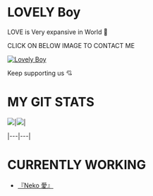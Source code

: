 # LOVELY Boy

LOVE is Very expansive in World 💝

CLICK ON BELOW IMAGE TO CONTACT ME

[![Lovely Boy](https://telegra.ph/file/66817e4d190d8cf2e437a.jpg)](https://t.me/Horimaya)

Keep supporting us 💘

# MY GIT STATS

<img src="https://github-readme-stats.vercel.app/api?username=Hodacka&&show_icons=true&count_private=true&theme=radical"/>|<img src="https://github-readme-streak-stats.herokuapp.com/?user=Hodacka&theme=radical"/>|

|---|---|

# CURRENTLY WORKING

<!-- CURRENTLY-WORKING:START -->

- [『Neko 愛』](https://t.me/NekoXRobot)



<!-- CURRENTLY-WORKING:END -->
